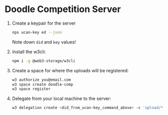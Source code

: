 # Doodle Competition Server

1. Create a keypair for the server

    ```sh
    npx ucan-key ed --json
    ```

    Note down `did` and `key` values!

1. Install the w3cli:

    ```sh
    npm i -g @web3-storage/w3cli
    ```

1. Create a space for where the uploads will be registered:

    ```sh
    w3 authorize you@email.com
    w3 space create doodle-comp
    w3 space register
    ```

1. Delegate from your local machine to the server:

    ```sh
    w3 delegation create <did_from_ucan-key_command_above> -c 'upload/*' | base64
    ```


